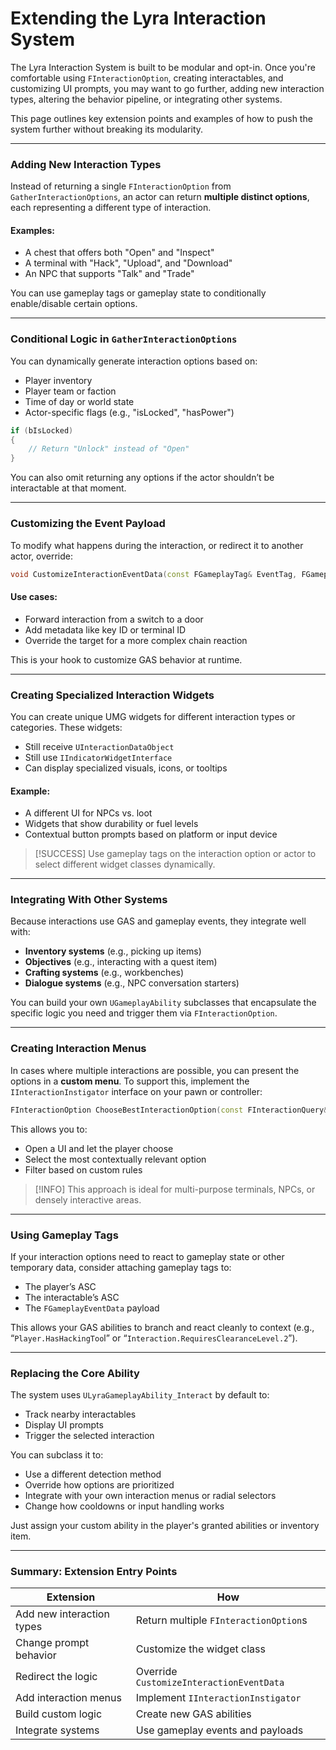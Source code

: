 # Extending the Lyra Interaction System

The Lyra Interaction System is built to be modular and opt-in. Once you're comfortable using `FInteractionOption`, creating interactables, and customizing UI prompts, you may want to go further, adding new interaction types, altering the behavior pipeline, or integrating other systems.

This page outlines key extension points and examples of how to push the system further without breaking its modularity.

***

### Adding New Interaction Types

Instead of returning a single `FInteractionOption` from `GatherInteractionOptions`, an actor can return **multiple distinct options**, each representing a different type of interaction.

#### Examples:

* A chest that offers both "Open" and "Inspect"
* A terminal with "Hack", "Upload", and "Download"
* An NPC that supports "Talk" and "Trade"

You can use gameplay tags or gameplay state to conditionally enable/disable certain options.

***

### Conditional Logic in `GatherInteractionOptions`

You can dynamically generate interaction options based on:

* Player inventory
* Player team or faction
* Time of day or world state
* Actor-specific flags (e.g., "isLocked", "hasPower")

```cpp
if (bIsLocked)
{
    // Return "Unlock" instead of "Open"
}
```

You can also omit returning any options if the actor shouldn’t be interactable at that moment.

***

### Customizing the Event Payload

To modify what happens during the interaction, or redirect it to another actor, override:

```cpp
void CustomizeInteractionEventData(const FGameplayTag& EventTag, FGameplayEventData& InOutEventData)
```

#### Use cases:

* Forward interaction from a switch to a door
* Add metadata like key ID or terminal ID
* Override the target for a more complex chain reaction

This is your hook to customize GAS behavior at runtime.

***

### Creating Specialized Interaction Widgets

You can create unique UMG widgets for different interaction types or categories. These widgets:

* Still receive `UInteractionDataObject`
* Still use `IIndicatorWidgetInterface`
* Can display specialized visuals, icons, or tooltips

#### Example:

* A different UI for NPCs vs. loot
* Widgets that show durability or fuel levels
* Contextual button prompts based on platform or input device

> [!SUCCESS]
> Use gameplay tags on the interaction option or actor to select different widget classes dynamically.

***

### Integrating With Other Systems

Because interactions use GAS and gameplay events, they integrate well with:

* **Inventory systems** (e.g., picking up items)
* **Objectives** (e.g., interacting with a quest item)
* **Crafting systems** (e.g., workbenches)
* **Dialogue systems** (e.g., NPC conversation starters)

You can build your own `UGameplayAbility` subclasses that encapsulate the specific logic you need and trigger them via `FInteractionOption`.

***

### Creating Interaction Menus

In cases where multiple interactions are possible, you can present the options in a **custom menu**. To support this, implement the `IInteractionInstigator` interface on your pawn or controller:

```cpp
FInteractionOption ChooseBestInteractionOption(const FInteractionQuery& Query, const TArray<FInteractionOption>& Options);
```

This allows you to:

* Open a UI and let the player choose
* Select the most contextually relevant option
* Filter based on custom rules

> [!INFO]
> This approach is ideal for multi-purpose terminals, NPCs, or densely interactive areas.

***

### Using Gameplay Tags

If your interaction options need to react to gameplay state or other temporary data, consider attaching gameplay tags to:

* The player’s ASC
* The interactable’s ASC
* The `FGameplayEventData` payload

This allows your GAS abilities to branch and react cleanly to context (e.g., “`Player.HasHackingToo`l” or “`Interaction.RequiresClearanceLevel.2`”).

***

### Replacing the Core Ability

The system uses `ULyraGameplayAbility_Interact` by default to:

* Track nearby interactables
* Display UI prompts
* Trigger the selected interaction

You can subclass it to:

* Use a different detection method
* Override how options are prioritized
* Integrate with your own interaction menus or radial selectors
* Change how cooldowns or input handling works

Just assign your custom ability in the player's granted abilities or inventory item.

***

### Summary: Extension Entry Points

| Extension                 | How                                      |
| ------------------------- | ---------------------------------------- |
| Add new interaction types | Return multiple `FInteractionOption`s    |
| Change prompt behavior    | Customize the widget class               |
| Redirect the logic        | Override `CustomizeInteractionEventData` |
| Add interaction menus     | Implement `IInteractionInstigator`       |
| Build custom logic        | Create new GAS abilities                 |
| Integrate systems         | Use gameplay events and payloads         |
